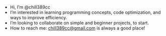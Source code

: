 - Hi, I’m @chill389cc
- I’m interested in learning programming concepts, code optimization, and ways to improve efficiency. 
- I’m looking to collaborate on simple and beginner projects, to start. 
- How to reach me: chill389cc@gmail.com is always a good place!

<!---
chill389cc/chill389cc is a ✨ special ✨ repository because its `README.md` (this file) appears on your GitHub profile.
You can click the Preview link to take a look at your changes.
--->
